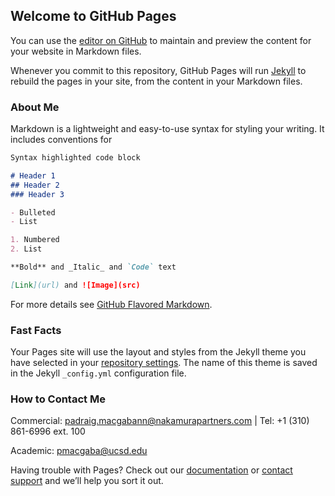 ## Welcome to GitHub Pages

You can use the [editor on GitHub](https://github.com/padraigUCSD/padraigucsd.github.io/edit/main/index.md) to maintain and preview the content for your website in Markdown files.

Whenever you commit to this repository, GitHub Pages will run [Jekyll](https://jekyllrb.com/) to rebuild the pages in your site, from the content in your Markdown files.

### About Me

Markdown is a lightweight and easy-to-use syntax for styling your writing. It includes conventions for

```markdown
Syntax highlighted code block

# Header 1
## Header 2
### Header 3

- Bulleted
- List

1. Numbered
2. List

**Bold** and _Italic_ and `Code` text

[Link](url) and ![Image](src)
```

For more details see [GitHub Flavored Markdown](https://guides.github.com/features/mastering-markdown/).

### Fast Facts

Your Pages site will use the layout and styles from the Jekyll theme you have selected in your [repository settings](https://github.com/padraigUCSD/padraigucsd.github.io/settings). The name of this theme is saved in the Jekyll `_config.yml` configuration file.

### How to Contact Me

Commercial: padraig.macgabann@nakamurapartners.com | Tel: +1 (310) 861-6996 ext. 100

Academic: pmacgaba@ucsd.edu

Having trouble with Pages? Check out our [documentation](https://docs.github.com/categories/github-pages-basics/) or [contact support](https://github.com/contact) and we’ll help you sort it out.
